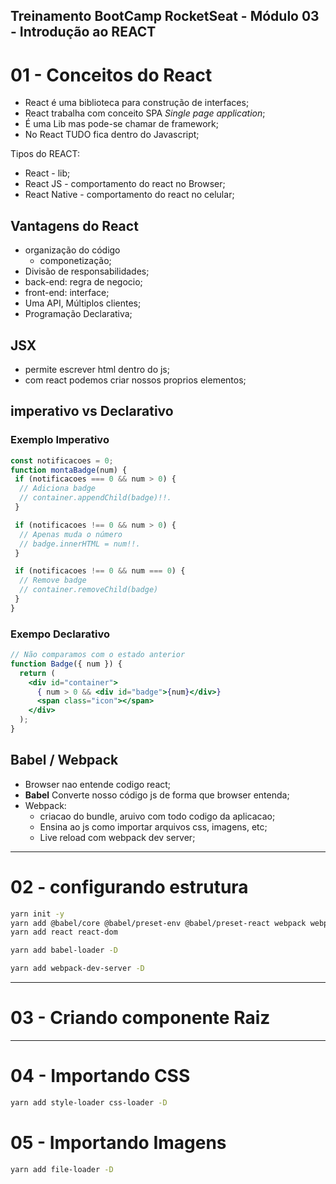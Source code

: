 Treinamento BootCamp RocketSeat - Módulo 03 - Introdução ao REACT
---

# 01 - Conceitos do React 

- React é uma biblioteca para construção de interfaces;
- React trabalha com conceito SPA *Single page application*;
- É uma Lib mas pode-se chamar de framework;
- No React TUDO fica dentro do Javascript;

Tipos do REACT:
- React - lib;
- React JS - comportamento do react no Browser;
- React Native - comportamento do react no celular;

## Vantagens do React

- organização do código
  - componetização;
- Divisão de responsabilidades;
 - back-end: regra de negocio;
 - front-end: interface;
- Uma API,  Múltiplos clientes;
- Programação Declarativa;

## JSX
- permite escrever html dentro do js;
-  com react podemos criar nossos proprios elementos;

## imperativo vs Declarativo

### Exemplo Imperativo
```jsx
const notificacoes = 0;
function montaBadge(num) {
 if (notificacoes === 0 && num > 0) {
  // Adiciona badge
  // container.appendChild(badge)!!.
 }

 if (notificacoes !== 0 && num > 0) {
  // Apenas muda o número
  // badge.innerHTML = num!!.
 }

 if (notificacoes !== 0 && num === 0) {
  // Remove badge
  // container.removeChild(badge)
 }
}
```

### Exempo Declarativo
```jsx
// Não comparamos com o estado anterior
function Badge({ num }) {
  return (
    <div id="container">
      { num > 0 && <div id="badge">{num}</div>}
      <span class="icon"></span>
    </div>
  );
}
```

## Babel / Webpack

- Browser nao entende codigo react;
- **Babel** Converte nosso código js de forma que browser entenda;
- Webpack:
  - criacao do bundle, aruivo com todo codigo da aplicacao;
  - Ensina ao js como importar arquivos css, imagens, etc;
  - Live reload com webpack dev server;

---

# 02 - configurando estrutura

```bash
yarn init -y
yarn add @babel/core @babel/preset-env @babel/preset-react webpack webpack-cli -D
yarn add react react-dom

yarn add babel-loader -D

yarn add webpack-dev-server -D
```

---

# 03 - Criando componente Raiz

---

# 04 - Importando CSS

```bash
yarn add style-loader css-loader -D
```

# 05 - Importando Imagens

```bash
yarn add file-loader -D
```
